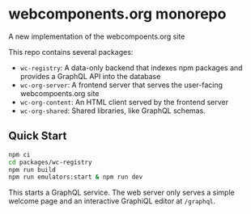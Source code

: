 # webcomponents.org monorepo

A new implementation of the webcompoents.org site

This repo contains several packages:

- `wc-registry`: A data-only backend that indexes npm packages and provides a GraphQL API into the database
- `wc-org-server`: A frontend server that serves the user-facing webcompoents.org site
- `wc-org-content`: An HTML client served by the frontend server
- `wc-org-shared`: Shared libraries, like GraphQL schemas.

## Quick Start

```bash
npm ci
cd packages/wc-registry
npm run build
npm run emulators:start & npm run dev
```

This starts a GraphQL service. The web server only serves a simple welcome page and an interactive GraphiQL editor at `/graphql`.
